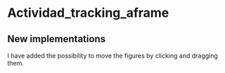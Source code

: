 # Actividad_tracking_aframe
## New implementations
I have added the possibility to move the figures by clicking and dragging them.
